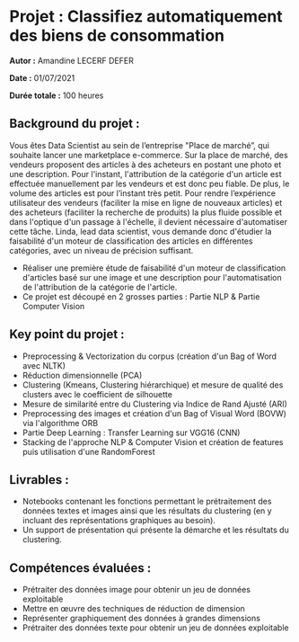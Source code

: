 # Projet : Classifiez automatiquement des biens de consommation

**Autor :** Amandine LECERF DEFER

**Date :** 01/07/2021

**Durée totale :** 100 heures

## Background du projet :
Vous êtes Data Scientist au sein de l’entreprise "Place de marché”, qui souhaite lancer une marketplace e-commerce.
Sur la place de marché, des vendeurs proposent des articles à des acheteurs en postant une photo et une description.
Pour l'instant, l'attribution de la catégorie d'un article est effectuée manuellement par les vendeurs et est donc peu fiable. De plus, le volume des articles est pour l’instant très petit.
Pour rendre l’expérience utilisateur des vendeurs (faciliter la mise en ligne de nouveaux articles) et des acheteurs (faciliter la recherche de produits) la plus fluide possible et dans l'optique d'un passage à l'échelle, il devient nécessaire d'automatiser cette tâche.
Linda, lead data scientist, vous demande donc d'étudier la faisabilité d'un moteur de classification des articles en différentes catégories, avec un niveau de précision suffisant.
- Réaliser une première étude de faisabilité d'un moteur de classification d'articles basé sur une image et une description pour l'automatisation de l'attribution de la catégorie de l'article.
- Ce projet est découpé en 2 grosses parties : Partie NLP & Partie Computer Vision

## Key point du projet :
- Preprocessing & Vectorization du corpus (création d'un Bag of Word avec NLTK)
- Réduction dimensionnelle (PCA)
- Clustering (Kmeans, Clustering hiérarchique) et mesure de qualité des clusters avec le coefficient de silhouette
- Mesure de similarité entre du Clustering via Indice de Rand Ajusté (ARI)
- Preprocessing des images et création d'un Bag of Visual Word (BOVW) via l'algorithme ORB
- Partie Deep Learning : Transfer Learning sur VGG16 (CNN)
- Stacking de l'approche NLP & Computer Vision et création de features puis utilisation d'une RandomForest

## Livrables :
- Notebooks contenant les fonctions permettant le prétraitement des données textes et images ainsi que les résultats du clustering (en y incluant des représentations graphiques au besoin).
- Un support de présentation qui présente la démarche et les résultats du clustering.


## Compétences évaluées :
- Prétraiter des données image pour obtenir un jeu de données exploitable
- Mettre en œuvre des techniques de réduction de dimension
- Représenter graphiquement des données à grandes dimensions
- Prétraiter des données texte pour obtenir un jeu de données exploitable
